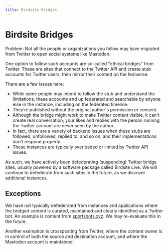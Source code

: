 ```yaml
---
title: Birdsite Bridges
---
```


# Birdsite Bridges

Problem: Not all the people or organizations you follow may have migrated from Twitter to open social systems like Mastodon.

One option to follow such accounts are so-called "ethical bridges" from Twitter.
These are sites that connect to the Twitter API and create stub accounts for Twitter users, then mirror their content on the fediverse.

There are a few issues here:

- While some people may intend to follow the stub and understand the limitations, these accounts end up federated and searchable by anyone else in the instance, including on the federated timeline.
- They’re published without the original author's permission or consent.
- Although the bridge might work to make Twitter content visible, it can't create real conversation; your likes and replies with the person running the Twitter account are never seen by the author.
- In fact, there are a variety of backend issues when these stubs are followed, unfollowed, replied to, and so on, and their implementations don’t respond properly.
- These instances are typically overloaded or limited by Twitter API issues.

As such, we have actively been defederating (suspending) Twitter bridge sites, usually powered by a software package called Birdsite Live.
We will continue to defederate from such sites in the future, as we discover additional instances.

## Exceptions

We have not typically defederated from instances and applications where the bridged content is curated, maintained and clearly identified as a Twitter bot.
An example is content from [sportsbots.xyz](https://www.sportsbots.xyz).
We may re-evaluate this in the future.

Another exemption is crossposting from Twitter, where the content owner is in control of both the source and destination account, and where the Mastodon account is maintained.